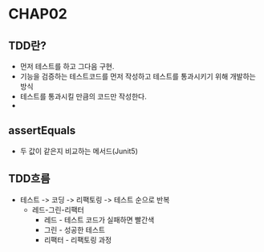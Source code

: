 # CHAP02

## TDD란?
- 먼저 테스트를 하고 그다음 구현.
- 기능을 검증하는 테스트코드를 먼저 작성하고 테스트를 통과시키기 위해 개발하는 방식
- 테스트를 통과시킬 만큼의 코드만 작성한다.
- 
## assertEquals
- 두 값이 같은지 비교하는 메서드(Junit5)

## TDD흐름
- 테스트 -> 코딩 -> 리팩토링 -> 테스트 순으로 반복
  - 레드-그린-리팩터
    - 레드 - 테스트 코드가 실패하면 빨간색
    - 그린 - 성공한 테스트
    - 리팩터 - 리팩토링 과정
